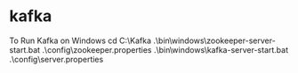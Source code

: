 # kafka

To Run Kafka on Windows
cd C:\Kafka
.\bin\windows\zookeeper-server-start.bat .\config\zookeeper.properties
.\bin\windows\kafka-server-start.bat .\config\server.properties
